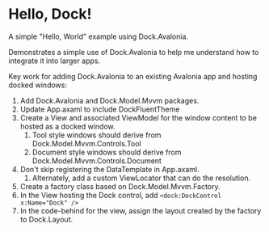 # Hello, Dock!

A simple "Hello, World" example using Dock.Avalonia.

Demonstrates a simple use of Dock.Avalonia to help me understand how to integrate it into larger apps.

Key work for adding Dock.Avalonia to an existing Avalonia app and hosting docked windows:
1. Add Dock.Avalonia and Dock.Model.Mvvm packages.
1. Update App.axaml to include DockFluentTheme
1. Create a View and associated ViewModel for the window content to be hosted as a docked window.
   1. Tool style windows should derive from Dock.Model.Mvvm.Controls.Tool
   1. Document style windows should derive from Dock.Model.Mvvm.Controls.Document
1. Don't skip registering the DataTemplate in App.axaml.
   1. Alternately, add a custom ViewLocator that can do the resolution.
1. Create a factory class based on Dock.Model.Mvvm.Factory.
1. In the View hosting the Dock control, add
   `<dock:DockControl x:Name="Dock" />`
1. In the code-behind for the view, assign the layout created by the factory to Dock.Layout.

